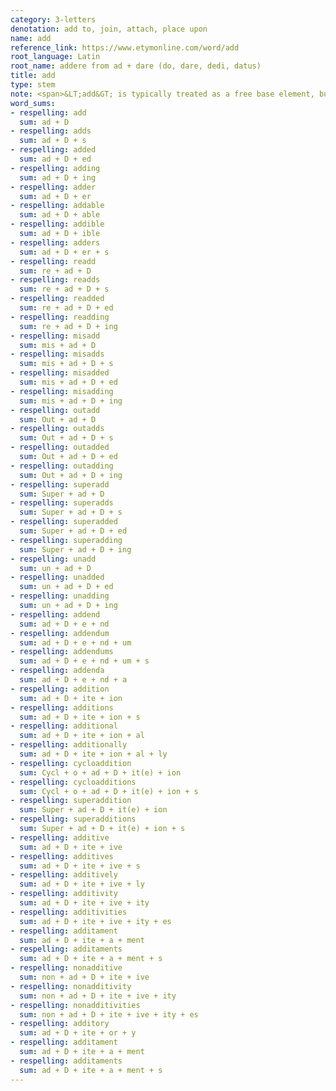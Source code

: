 ```yaml
---
category: 3-letters
denotation: add to, join, attach, place upon
name: add
reference_link: https://www.etymonline.com/word/add
root_language: Latin
root_name: addere from ad + dare (do, dare, dedi, datus)
title: add
type: stem
note: <span>&LT;add&GT; is typically treated as a free base element, but it can arguably be analyzed into &LT;ad&GT; + &LT;<a href="/bases/1-letter/d-dare/">D</a>&GT;, where &LT;D&GT; is the base element.</span>
word_sums:
- respelling: add
  sum: ad + D
- respelling: adds
  sum: ad + D + s
- respelling: added
  sum: ad + D + ed
- respelling: adding
  sum: ad + D + ing
- respelling: adder
  sum: ad + D + er
- respelling: addable
  sum: ad + D + able
- respelling: addible
  sum: ad + D + ible
- respelling: adders
  sum: ad + D + er + s
- respelling: readd
  sum: re + ad + D
- respelling: readds
  sum: re + ad + D + s
- respelling: readded
  sum: re + ad + D + ed
- respelling: readding
  sum: re + ad + D + ing
- respelling: misadd
  sum: mis + ad + D
- respelling: misadds
  sum: mis + ad + D + s   
- respelling: misadded
  sum: mis + ad + D + ed
- respelling: misadding
  sum: mis + ad + D + ing
- respelling: outadd
  sum: Out + ad + D
- respelling: outadds
  sum: Out + ad + D + s
- respelling: outadded
  sum: Out + ad + D + ed     
- respelling: outadding
  sum: Out + ad + D + ing   
- respelling: superadd
  sum: Super + ad + D
- respelling: superadds
  sum: Super + ad + D + s
- respelling: superadded
  sum: Super + ad + D + ed
- respelling: superadding
  sum: Super + ad + D + ing
- respelling: unadd
  sum: un + ad + D
- respelling: unadded
  sum: un + ad + D + ed
- respelling: unadding
  sum: un + ad + D + ing
- respelling: addend
  sum: ad + D + e + nd
- respelling: addendum
  sum: ad + D + e + nd + um
- respelling: addendums
  sum: ad + D + e + nd + um + s
- respelling: addenda
  sum: ad + D + e + nd + a
- respelling: addition
  sum: ad + D + ite + ion
- respelling: additions
  sum: ad + D + ite + ion + s
- respelling: additional
  sum: ad + D + ite + ion + al
- respelling: additionally
  sum: ad + D + ite + ion + al + ly
- respelling: cycloaddition
  sum: Cycl + o + ad + D + it(e) + ion
- respelling: cycloadditions
  sum: Cycl + o + ad + D + it(e) + ion + s
- respelling: superaddition
  sum: Super + ad + D + it(e) + ion
- respelling: superadditions
  sum: Super + ad + D + it(e) + ion + s
- respelling: additive
  sum: ad + D + ite + ive
- respelling: additives
  sum: ad + D + ite + ive + s
- respelling: additively
  sum: ad + D + ite + ive + ly
- respelling: additivity
  sum: ad + D + ite + ive + ity
- respelling: additivities
  sum: ad + D + ite + ive + ity + es
- respelling: additament
  sum: ad + D + ite + a + ment
- respelling: additaments
  sum: ad + D + ite + a + ment + s
- respelling: nonadditive
  sum: non + ad + D + ite + ive
- respelling: nonadditivity
  sum: non + ad + D + ite + ive + ity
- respelling: nonadditivities
  sum: non + ad + D + ite + ive + ity + es
- respelling: additory
  sum: ad + D + ite + or + y
- respelling: additament
  sum: ad + D + ite + a + ment
- respelling: additaments
  sum: ad + D + ite + a + ment + s
---
```

